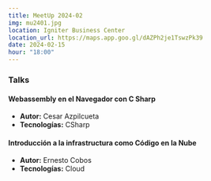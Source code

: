```yaml
---
title: MeetUp 2024-02
img: mu2401.jpg
location: Igniter Business Center
location_url: https://maps.app.goo.gl/dAZPh2je1TswzPk39
date: 2024-02-15
hour: "18:00"
---
```


### Talks

#### Webassembly en el Navegador con C Sharp

* **Autor:** Cesar Azpilcueta
* **Tecnologías:** CSharp

#### Introducción a la infrastructura como Código en la Nube

* **Autor:** Ernesto Cobos
* **Tecnologías:** Cloud
